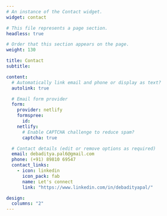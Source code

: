 ```yaml
---
# An instance of the Contact widget.
widget: contact

# This file represents a page section.
headless: true

# Order that this section appears on the page.
weight: 130

title: Contact
subtitle:

content:
  # Automatically link email and phone or display as text?
  autolink: true

  # Email form provider
  form:
    provider: netlify
    formspree:
      id:
    netlify:
      # Enable CAPTCHA challenge to reduce spam?
      captcha: true

  # Contact details (edit or remove options as required)
  email: debaditya.pal6@gmail.com
  phone: (+91) 89810 69547
  contact_links:
    - icon: linkedin
      icon_pack: fab
      name: Let's connect
      link: "https://www.linkedin.com/in/debadityapal/"

design:
  columns: "2"
---
```

